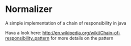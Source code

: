 Normalizer
==========

A simple implementation of a chain of responsibility in java

Hava a look here: http://en.wikipedia.org/wiki/Chain-of-responsibility_pattern for more details on the pattern
